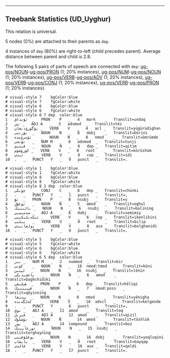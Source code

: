 

--------------------------------------------------------------------------------

## Treebank Statistics (UD_Uyghur)

This relation is universal.

5 nodes (0%) are attached to their parents as `dep`.

4 instances of `dep` (80%) are right-to-left (child precedes parent).
Average distance between parent and child is 2.8.

The following 5 pairs of parts of speech are connected with `dep`: [ug-pos/NOUN]()-[ug-pos/PRON]() (1; 20% instances), [ug-pos/NUM]()-[ug-pos/NOUN]() (1; 20% instances), [ug-pos/VERB]()-[ug-pos/ADV]() (1; 20% instances), [ug-pos/VERB]()-[ug-pos/CONJ]() (1; 20% instances), [ug-pos/VERB]()-[ug-pos/PRON]() (1; 20% instances).


~~~ conllu
# visual-style 7	bgColor:blue
# visual-style 7	fgColor:white
# visual-style 6	bgColor:blue
# visual-style 6	fgColor:white
# visual-style 6 7 dep	color:blue
1	ئۇنداق	_	PRON	P	_	4	mark	_	Translit=undaq
2	تېز	_	ADJ	A	_	3	advmod	_	Translit=tëz
3	يۈگۈرۈدىغان	_	VERB	V	_	4	acl	_	Translit=yügürüdighan
4	بۆرىنى	_	NOUN	N	_	8	dobj	_	Translit=börini
5	ئۆمرۈمدە	_	NOUN	N	_	8	nmod	_	Translit=ömrümde
6	تۇنجى	_	NUM	M	_	8	advmod	_	Translit=tunji
7	قىتىم	_	NOUN	N	_	6	dep	_	Translit=qitim
8	كۆرۈشۈم	_	VERB	V	_	0	root	_	Translit=körüshüm
9	ئىدى	_	VERB	V	_	8	cop	_	Translit=idi
10	.	_	PUNCT	Y	_	9	punct	_	Translit=.

~~~


~~~ conllu
# visual-style 1	bgColor:blue
# visual-style 1	fgColor:white
# visual-style 8	bgColor:blue
# visual-style 8	fgColor:white
# visual-style 8 1 dep	color:blue
1	چۈنكى	_	CONJ	C	_	8	dep	_	Translit=chünki
2	،	_	PUNCT	Y	_	1	punct	_	Translit=,
3	ئۇ	_	PRON	P	_	8	nsubj	_	Translit=u
4	ئوغۇل	_	NOUN	N	_	5	amod	_	Translit=oghul
5	بالىنىڭ	_	NOUN	N	_	6	nsubj	_	Translit=balining
6	سەمىمىي	_	ADJ	A	_	8	dobj	_	Translit=semimiy
7	ئىكەنلىكىنى	_	VERB	V	_	6	cop	_	Translit=ikenlikini
8	بىلىپ	_	VERB	V	_	0	root	_	Translit=bilip
9	بولغانىدى	_	VERB	V	_	8	aux	_	Translit=bolghanidi
10	.	_	PUNCT	Y	_	9	punct	_	Translit=.

~~~


~~~ conllu
# visual-style 5	bgColor:blue
# visual-style 5	fgColor:white
# visual-style 6	bgColor:blue
# visual-style 6	fgColor:white
# visual-style 6 5 dep	color:blue
1	بىر	_	NUM	M	_	2	nummod	_	Translit=bir
2	كۈنى	_	NOUN	N	_	16	nmod:tmod	_	Translit=küni
3	لېنىن	_	NOUN	N	_	16	nsubj	_	Translit=lënin
4	باغچىدىكى	_	NOUN	N	_	6	amod	_	Translit=baghchidiki
5	ھېلىقى	_	PRON	P	_	6	dep	_	Translit=hëliqi
6	قېيىننىڭ	_	NOUN	N	_	7	nmod:poss	_	Translit=qëyinning
7	يېنىغا	_	NOUN	N	_	8	nmod	_	Translit=yënigha
8	كەلگەندە	_	VERB	V	_	16	advcl	_	Translit=kelgende
9	،	_	PUNCT	Y	_	8	punct	_	Translit=,
10	توق	_	ADJ	A	_	11	amod	_	Translit=toq
11	قىزىل	_	ADJ	A	_	12	amod	_	Translit=qizil
12	تۆشلۈك	_	NOUN	N	_	14	amod	_	Translit=töshlük
13	بوز	_	ADJ	A	_	14	compound	_	Translit=boz
14	تورغاينىڭ	_	NOUN	N	_	15	nsubj	_	Translit=torghayning
15	يوقلۇقىنى	_	NOUN	N	_	16	dobj	_	Translit=yoqluqini
16	بايقاپ	_	VERB	V	_	0	root	_	Translit=bayqap
17	قالدى	_	VERB	V	_	16	aux	_	Translit=qaldi
18	.	_	PUNCT	Y	_	17	punct	_	Translit=.

~~~


